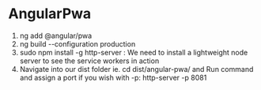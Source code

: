 # AngularPwa

1. ng add @angular/pwa
2. ng build --configuration production
3. sudo npm install -g http-server : We need to install a lightweight node server to see the service workers in action 
5. Navigate into our dist folder ie. cd dist/angular-pwa/ and Run command and assign a port if you wish with -p: http-server -p 8081